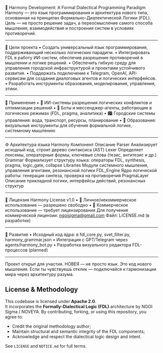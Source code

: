 🧠 Harmony Development: A Formal Dialectical Programming Paradigm
Harmony — это язык программирования и архитектура нового типа, основанная на принципах Формально-Диалектической Логики (FDL). Цель — не просто решение задач, а переосмысление самого способа мышления, взаимодействия и построения систем в условиях противоречий.
________________________________________
🎯 Цели проекта
•	Создать универсальный язык программирования, поддерживающий несколько логических парадигм.
•	Интегрировать FDL в работу ИИ-систем, обеспечив разрешение противоречий в мышлении и логике решений.
•	Обеспечить гибкую среду для управления городской инфраструктурой и проектами устойчивого развития.
•	Поддержать подключение к Telegram, OpenAI, API-сервисам для создания диалоговых агентов и логических интерфейсов.
•	Разработать инструменты образования, моделирования, управления, этики.
________________________________________
🧩 Применение
•	🤖 ИИ-системы разрешения логических конфликтов и оптимизации решений
•	📲 Боты и мессенджер-агенты, работающие в логических режимах (FDL, pragma, аналитика)
•	🏙️ Городские системы управления: вода, транспорт, ресурсы, планирование
•	🧠 Образование: визуальные инструменты для обучения формальной логике, системному мышлению
________________________________________
⚙️ Архитектура языка Harmony
Компонент	Описание
Parser	Анализирует исходный код, строит дерево синтаксиса (AST)
Lexer	Определяет лексемы, операторные формы, ключевые слова (тезис, антитезис и др.)
Grammar	Формализует структуру языка: операторы FDL, synthesis, pragma, logic_gate, collapse
Libraries	Модули системного мышления, управления агентами, резонансной логики
FDL_Engine	Ядро логической работы: генерация синтеза, проверка на противоречия
PragmaLayer	Описание прикладной логики, интерфейсы действий, резонансных структур
________________________________________
🔐 Лицензия
Harmony License v1.0
•	🧪 Личное/некоммерческое использование — разрешено свободно
•	💼 Коммерческое использование — требует лицензирования
Для получения коммерческой лицензии: ngoisigma@gmail.com
Файл: LICENSE.md (в разработке)
________________________________________
📡 Развитие
•	Исходный код ядра: в fdl_core.py, svet_filter.py, harmony_grammar.json
•	Интеграция с GPT/Telegram через agents/harmony_bot.py
•	Разработка визуального редактора FDL-процессов (planned)
________________________________________
Проект открыт для участия.
НОВЕЯ — не просто язык. Это код нового мышления.
Если ты чувствуешь отклик — подключайся к гармонизации мира через архитектуру разума.

## License & Methodology

This codebase is licensed under **Apache 2.0**.  
It incorporates the **Formally‑Dialectical Logic (FDL)** architecture by NGOI Sigma / NOVEYA. By contributing, forking, or using this repository, you agree to:

- Credit the original methodology author;
- Maintain structural and semantic integrity of the FDL components;
- Acknowledge and respect the dialectical logic design and intent.

See `LICENSE` and `NOTICE.md` for full terms.
